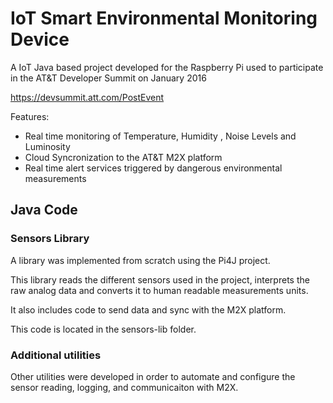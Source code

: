 # IoT Smart Environmental Monitoring Device

A IoT Java based project developed for the Raspberry Pi used to participate in the AT&T Developer Summit on January 2016 

https://devsummit.att.com/PostEvent


Features:

- Real time monitoring of Temperature, Humidity , Noise Levels and Luminosity 
- Cloud Syncronization to the AT&T M2X platform
- Real time alert services triggered by dangerous environmental measurements


## Java Code

### Sensors Library

A library was implemented from scratch using the Pi4J project.

This library reads the different sensors used in the project, interprets
the raw analog data and converts it to human readable measurements units.

It also includes code to send data and sync with the M2X platform.

This code is located in the sensors-lib folder.


### Additional utilities

Other utilities were developed in order to automate and configure the sensor
reading, logging, and communicaiton with M2X.
